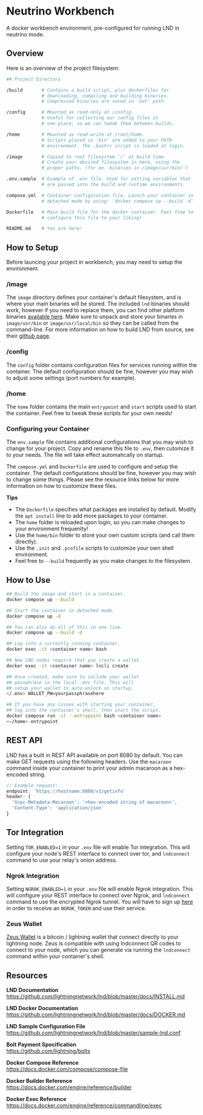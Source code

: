 # Neutrino Workbench

A docker workbench environment, pre-configured for running LND in neutrino mode.

## Overview

Here is an overview of the project filesystem:

```sh
## Project Directory

/build       # Contains a build script, plus dockerfiles for
             # downloading, compiling and building binaries.
             # Compressed binaries are saved in 'out' path.

/config      # Mounted as read-only at /config.
             # Useful for collecting our config files in 
             # one place, so we can tweak them between builds.

/home        # Mounted as read-write at /root/home.
             # Scripts placed in 'bin' are added to your PATH 
             # environment. The .bashrc script is loaded at login.

/image       # Copied to root filesystem '/' at build time.
             # Create your desired filesystem in here, using the 
             # proper paths. (for ex. binaries in /image/usr/bin/')

.env.sample  # Example of .env file. Used for setting variables that
             # are passed into the build and runtime environments.

compose.yml  # Container configuration file. Launch your container in 
             # detached mode by using: 'docker compose up --build -d'

Dockerfile   # Main build file for the docker container. Feel free to 
             # configure this file to your liking!

README.md    # You are here!
```

## How to Setup

Before launcing your project in workbench, you may need to setup the environment.

### /image

The `image` directory defines your container's default filesystem, and is where your main binaries will be stored. The included `lnd` binaries should work, however if you need to replace them, you can find other platform binaries [available here](https://github.com/lightningnetwork/lnd/releases/tag/v0.15.4-beta). Make sure to unpack and store your binaries in `image/usr/bin` or `image/usr/local/bin` so they can be called from the command-line. For more information on how to build LND from source, see their [github page](https://github.com/lightningnetwork/lnd).

### /config

The `config` folder contains configuration files for services running within the container. The default configuration should be fine, however you may wish to adjust some settings (port numbers for example).

### /home

The `home` folder contains the main `entrypoint` and `start` scripts used to start the container. Feel free to tweak these scripts for your own needs!

### Configuring your Container

The `env.sample` file contains additional configurations that you may wish to change for your project. Copy and rename this file to `.env`, then cutomize it to your needs. The file will take effect automatically on startup.

The `compose.yml` and `Dockerfile` are used to configure and setup the container. The default configurations should be fine, however you may wish to change some things. Please see the resource links below for more information on how to customize these files.

**Tips**  

- The `Dockerfile` specifies what packages are installed by default. Modify the `apt install` line to add more packages to your container.
- The `home` folder is reloaded upon login, so you can make changes to your environment frequenlty!
- Use the `home/bin` folder to store your own custom scripts (and call them directly).
- Use the `.init` and `.profile` scripts to customize your own shell environment.
- Feel free to `--build` frequently as you make changes to the filesystem.

## How to Use
```sh
## Build the image and start in a container.
docker compose up --build

## Start the container in detached mode.
docker compose up -d

## You can also do all of this in one line.
docker compose up --build -d

## Log into a currently running container.
docker exec -it <container name> bash

## New LND nodes require that you create a wallet.
docker exec -it <container name> lncli create

## Once created, make sure to include your wallet 
## passphrase in the local .env file. This will 
## setup your wallet to auto-unlock on startup.
</.env> WALLET_PW=yourpassphrasehere

## If you have any issues with starting your container,
## log into the container's shell, then start the script.
docker compose run -it --entrypoint bash <container name>
<~/home> entrypoint
```

## REST API

LND has a built in REST API available on port 8080 by default. You can make GET requests using the following headers. Use the `macaroon` command inside your container to print your admin macaroon as a hex-encoded string.

```js
// Example request:
endpoint: 'https://hostname:8080/v1/getinfo'
header: {
  'Grpc-Metadata-Macaroon': '<hex-encoded string of macaroon>',
  'Content-Type': 'application/json'
}
```

## Tor Integration

Setting `TOR_ENABLED=1` in your `.env` file will enable Tor integration. This will configure your node's REST interface to connect over tor, and `lndconnect` command to use your relay's onion address.

### Ngrok Integration

Setting `NGROK_ENABLED=1` in your `.env` file will enable Ngrok integration. This will configure your REST interface to connect over Ngrok, and `lndconnect` command to use the encrypted Ngrok tunnel. You will have to sign up [here](https://ngrok.com) in order to receive an `NGROK_TOKEN` and use their service.

### Zeus Wallet

[Zeus Wallet](https://github.com/ZeusLN/zeus) is a bitcoin / lightning wallet that connect directly to your lightning node. Zeus is compatible with using lndconnect QR codes to connect to your node, which you can generate via running the `lndconnect` command within your container's shell.

## Resources

**LND Documentation**  
https://github.com/lightningnetwork/lnd/blob/master/docs/INSTALL.md

**LND Docker Documentation**  
https://github.com/lightningnetwork/lnd/blob/master/docs/DOCKER.md

**LND Sample Configuration File**  
https://github.com/lightningnetwork/lnd/blob/master/sample-lnd.conf

**Bolt Payment Specification**  
https://github.com/lightning/bolts

**Docker Compose Reference**  
https://docs.docker.com/compose/compose-file

**Docker Builder Reference**  
https://docs.docker.com/engine/reference/builder

**Docker Exec Reference**  
https://docs.docker.com/engine/reference/commandline/exec
